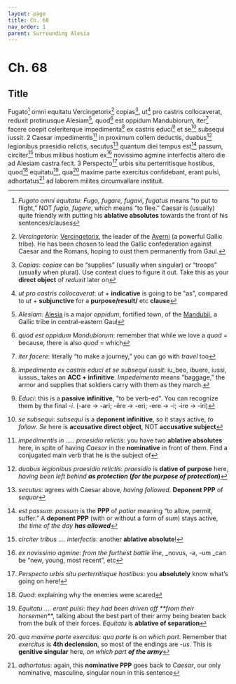 ```yaml
---
layout: page
title: Ch. 68
nav_order: 1
parent: Surrounding Alesia
---
```


# Ch. 68

## Title 

Fugato[^1] omni equitatu Vercingetorix[^2] copias[^3], ut[^4] pro castris collocaverat, reduxit protinusque Alesiam[^5], quod[^6] est oppidum Mandubiorum, iter[^7] facere coepit celeriterque impedimenta[^8] ex castris educi[^9] et se[^10] subsequi iussit. 2 Caesar impedimentis[^11] in proximum collem deductis, duabus[^12] legionibus praesidio relictis, secutus[^13] quantum diei tempus est[^14] passum, circiter[^15] tribus milibus hostium ex[^16] novissimo agmine interfectis altero die ad Alesiam castra fecit. 3 Perspecto[^17] urbis situ perterritisque hostibus, quod[^18] equitatu[^19], qua[^20] maxime parte exercitus confidebant, erant pulsi, adhortatus[^21] ad laborem milites circumvallare instituit.


[^1]: _Fugato omni equitatu_: _Fugo, fugare, fugavi, fugatus_ means “to put to flight,” NOT _fugio, fugere_, which means “to flee.” Caesar is (usually) quite friendly with putting his **ablative absolutes** towards the front of his sentences/clauses

[^2]: _Vercingetorix_: [Vercingetorix](https://en.wikipedia.org/wiki/Vercingetorix), the leader of the [Averni](https://en.wikipedia.org/wiki/Arverni) (a powerful Gallic tribe). He has been chosen to lead the Gallic confederation against Caesar and the Romans, hoping to oust them permanently from Gaul.

[^3]: _Copias_: _copiae_ can be “supplies” (usually when singular) or “troops” (usually when plural). Use context clues to figure it out. Take this as your **direct object** of _reduxit_ later on

[^4]: _ut pro castris collocaverat_: _ut_ + **indicative** is going to be "as", compared to _ut_ + **subjunctive** for a **purpose/result/** etc **clause**

[^5]: _Alesiam_: [Alesia](https://en.wikipedia.org/wiki/Alesia_(city)) is a major _oppidum_, fortified town, of the [Mandubii](https://en.wikipedia.org/wiki/Mandubii), a Gallic tribe in central-eastern Gaul

[^6]: _quod est oppidum Mandubiorum_: remember that while we love a _quod_ = because, there is also _quod_ = which

[^7]: _iter facere_: literally “to make a journey,” you can go with _travel_ too

[^8]: _impedimenta ex castris educi et se subsequi iussit_: iu_beo, ibuere, iussi, iussus_ takes an **ACC + infinitive**. _Impedeimenta_ means “baggage,” the armor and supplies that soldiers carry with them as they march.

[^9]: _Educi_: this is a **passive infinitive**, "to be verb-ed". You can recognize them by the final -_i_.  (-are → -ari;    -ēre  →  -eri;    -ere  →  -i;    -ire  →  -iri)

[^10]: _se subsequi_: _subsequi_ is a **deponent infinitive**, so it stays active, _to follow_. _Se_ here is **accusative direct object**, NOT **accusative subject**

[^11]: _impedimentis in ….. praesidio relictis_: you have two **ablative absolutes** here, in spite of having _Caesar_ in the **nominative** in front of them. Find a conjugated main verb that he is the subject of

[^12]: _duabus legionibus praesidio relictis_: _praesidio_ is **dative of purpose** here, _having been left behind **as protection**_ **(_for the purpose of protection_)**

[^13]: _secutus_: agrees with Caesar above, _having followed_. **Deponent PPP** of _sequor_

[^14]: _est passum_: _passum_ is the **PPP** of _patior_ meaning “to allow, permit, suffer.” A **deponent PPP** (with or without a form of _sum_) stays active, _the time of the day **has allowed**_

[^15]: _circiter tribus …. interfectis_: another **ablative absolute**!

[^16]: _ex novissimo agmine_: _from the furthest battle line_, _novus, -a, -um _can be “new, young, most recent”, etc

[^17]: _Perspecto urbis situ perterritisque hostibus_: you **absolutely** know what’s going on here!

[^18]: _Quod_: explaining why the enemies were scared

[^19]: _Equitatu …. erant pulsi_: _they had been driven off **from their horsemen_**, talking about the best part of their army being beaten back from the bulk of their forces. _Equitatu_ is **ablative of separation**

[^20]: _qua maxime parte exercitus_: _qua parte_ is _on which part_. Remember that _exercitus_ is **4th declension**, so most of the endings are -_us_. This is **genitive singular** here, _on which part **of the army**_

[^21]: _adhortatus_: again, this **nominative PPP** goes back to _Caesar_, our only nominative, masculine, singular noun in this sentence
